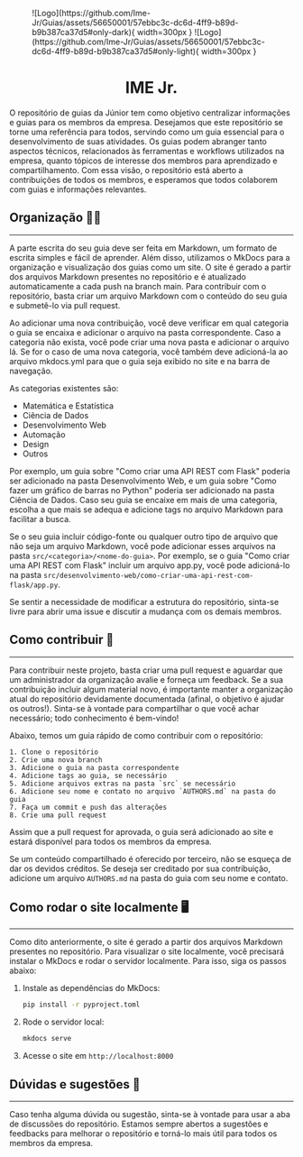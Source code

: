 <figure markdown="span">
    ![Logo](https://github.com/Ime-Jr/Guias/assets/56650001/57ebbc3c-dc6d-4ff9-b89d-b9b387ca37d5#only-dark){ width=300px }
    ![Logo](https://github.com/Ime-Jr/Guias/assets/56650001/57ebbc3c-dc6d-4ff9-b89d-b9b387ca37d5#only-light){ width=300px }
</figure>
  

<p align="center">

<h1 align="center"> IME Jr. </h1>
</p align="center" style="font-size: 20px; text-wrap: balance;">
O repositório de guias da Júnior tem como objetivo centralizar informações e guias para os membros da empresa. Desejamos que este repositório se torne uma referência para todos, servindo como um guia essencial para o desenvolvimento de suas atividades. Os guias podem abranger tanto aspectos técnicos, relacionados às ferramentas e workflows utilizados na empresa, quanto tópicos de interesse dos membros para aprendizado e compartilhamento. Com essa visão, o repositório está aberto a contribuições de todos os membros, e esperamos que todos colaborem com guias e informações relevantes.
</p>


## Organização 🧹💨
---

A parte escrita do seu guia deve ser feita em Markdown, um formato de escrita simples e fácil de aprender. Além disso, utilizamos o MkDocs para a organização e visualização dos guias como um site. O site é gerado a partir dos arquivos Markdown presentes no repositório e é atualizado automaticamente a cada push na branch main. Para contribuir com o repositório, basta criar um arquivo Markdown com o conteúdo do seu guia e submetê-lo via pull request.

Ao adicionar uma nova contribuição, você deve verificar em qual categoria o guia se encaixa e adicionar o arquivo na pasta correspondente. Caso a categoria não exista, você pode criar uma nova pasta e adicionar o arquivo lá. Se for o caso de uma nova categoria, você também deve adicioná-la ao arquivo mkdocs.yml para que o guia seja exibido no site e na barra de navegação.

As categorias existentes são:

- Matemática e Estatística
- Ciência de Dados
- Desenvolvimento Web
- Automação
- Design
- Outros

Por exemplo, um guia sobre "Como criar uma API REST com Flask" poderia ser adicionado na pasta Desenvolvimento Web, e um guia sobre "Como fazer um gráfico de barras no Python" poderia ser adicionado na pasta Ciência de Dados. Caso seu guia se encaixe em mais de uma categoria, escolha a que mais se adequa e adicione tags no arquivo Markdown para facilitar a busca.

Se o seu guia incluir código-fonte ou qualquer outro tipo de arquivo que não seja um arquivo Markdown, você pode adicionar esses arquivos na pasta `src/<categoria>/<nome-do-guia>`. Por exemplo, se o guia "Como criar uma API REST com Flask" incluir um arquivo app.py, você pode adicioná-lo na pasta `src/desenvolvimento-web/como-criar-uma-api-rest-com-flask/app.py`.

Se sentir a necessidade de modificar a estrutura do repositório, sinta-se livre para abrir uma issue e discutir a mudança com os demais membros.

## Como contribuir 🤝
---
Para contribuir neste projeto, basta criar uma pull request e aguardar que um administrador da organização avalie e forneça um feedback. Se a sua contribuição incluir algum material novo, é importante manter a organização atual do repositório devidamente documentada (afinal, o objetivo é ajudar os outros!). Sinta-se à vontade para compartilhar o que você achar necessário; todo conhecimento é bem-vindo!

Abaixo, temos um guia rápido de como contribuir com o repositório:

    1. Clone o repositório
    2. Crie uma nova branch  
    3. Adicione o guia na pasta correspondente
    4. Adicione tags ao guia, se necessário
    5. Adicione arquivos extras na pasta `src` se necessário
    6. Adicione seu nome e contato no arquivo `AUTHORS.md` na pasta do guia
    7. Faça um commit e push das alterações
    8. Crie uma pull request

Assim que a pull request for aprovada, o guia será adicionado ao site e estará disponível para todos os membros da empresa.

Se um conteúdo compartilhado é oferecido por terceiro, não se esqueça de dar os devidos créditos. Se deseja ser creditado por sua contribuição, adicione um arquivo `AUTHORS.md` na pasta do guia com seu nome e contato.

## Como rodar o site localmente 🖥️
---

Como dito anteriormente, o site é gerado a partir dos arquivos Markdown presentes no repositório. Para visualizar o site localmente, você precisará instalar o MkDocs e rodar o servidor localmente. Para isso, siga os passos abaixo:

1. Instale as dependências do MkDocs:
    ```bash
    pip install -r pyproject.toml
    ```
2. Rode o servidor local:
    ```bash 
    mkdocs serve
    ```
3. Acesse o site em `http://localhost:8000`

## Dúvidas e sugestões 🤔
---
Caso tenha alguma dúvida ou sugestão, sinta-se à vontade para usar a aba de discussões do repositório. Estamos sempre abertos a sugestões e feedbacks para melhorar o repositório e torná-lo mais útil para todos os membros da empresa.
